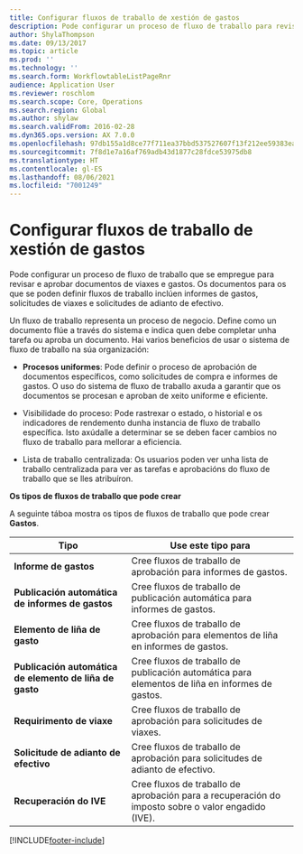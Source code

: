 ```yaml
---
title: Configurar fluxos de traballo de xestión de gastos
description: Pode configurar un proceso de fluxo de traballo para revisar e aprobar documentos de viaxes e gastos.
author: ShylaThompson
ms.date: 09/13/2017
ms.topic: article
ms.prod: ''
ms.technology: ''
ms.search.form: WorkflowtableListPageRnr
audience: Application User
ms.reviewer: roschlom
ms.search.scope: Core, Operations
ms.search.region: Global
ms.author: shylaw
ms.search.validFrom: 2016-02-28
ms.dyn365.ops.version: AX 7.0.0
ms.openlocfilehash: 97db155a1d8ce77f711ea37bbd537527607f13f212ee59383ea165f5e46b81ba
ms.sourcegitcommit: 7f8d1e7a16af769adb43d1877c28fdce53975db8
ms.translationtype: HT
ms.contentlocale: gl-ES
ms.lasthandoff: 08/06/2021
ms.locfileid: "7001249"
---
```

# <a name="set-up-expense-management-workflows"></a>Configurar fluxos de traballo de xestión de gastos

Pode configurar un proceso de fluxo de traballo que se empregue para revisar e aprobar documentos de viaxes e gastos. Os documentos para os que se poden definir fluxos de traballo inclúen informes de gastos, solicitudes de viaxes e solicitudes de adianto de efectivo.

Un fluxo de traballo representa un proceso de negocio. Define como un documento flúe a través do sistema e indica quen debe completar unha tarefa ou aproba un documento. Hai varios beneficios de usar o sistema de fluxo de traballo na súa organización:

-   **Procesos uniformes**: Pode definir o proceso de aprobación de documentos específicos, como solicitudes de compra e informes de gastos. O uso do sistema de fluxo de traballo axuda a garantir que os documentos se procesan e aproban de xeito uniforme e eficiente.

-   Visibilidade do proceso: Pode rastrexar o estado, o historial e os indicadores de rendemento dunha instancia de fluxo de traballo específica. Isto axúdalle a determinar se se deben facer cambios no fluxo de traballo para mellorar a eficiencia.

-   Lista de traballo centralizada: Os usuarios poden ver unha lista de traballo centralizada para ver as tarefas e aprobacións do fluxo de traballo que se lles atribuíron. 

**Os tipos de fluxos de traballo que pode crear**

A seguinte táboa mostra os tipos de fluxos de traballo que pode crear **Gastos**.


|              <strong>Tipo</strong>              |                   <strong>Use este tipo para</strong>                   |
|-------------------------------------------------|-----------------------------------------------------------------------|
|         <strong>Informe de gastos</strong>         |            Cree fluxos de traballo de aprobación para informes de gastos.             |
|  <strong>Publicación automática de informes de gastos</strong>   |        Cree fluxos de traballo de publicación automática para informes de gastos.        |
|       <strong>Elemento de liña de gasto</strong>        |     Cree fluxos de traballo de aprobación para elementos de liña en informes de gastos.      |
| <strong>Publicación automática de elemento de liña de gasto</strong> | Cree fluxos de traballo de publicación automática para elementos de liña en informes de gastos. |
|       <strong>Requirimento de viaxe</strong>       |          Cree fluxos de traballo de aprobación para solicitudes de viaxes.           |
|      <strong>Solicitude de adianto de efectivo</strong>      |         Cree fluxos de traballo de aprobación para solicitudes de adianto de efectivo.          |
|        <strong>Recuperación do IVE</strong>        | Cree fluxos de traballo de aprobación para a recuperación do imposto sobre o valor engadido (IVE).  |



[!INCLUDE[footer-include](../includes/footer-banner.md)]